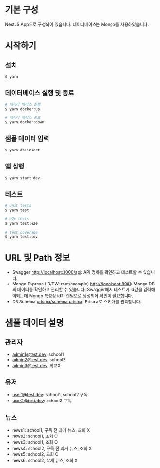 # 기본 구성

NestJS App으로 구성되어 있습니다. 데이터베이스는 Mongo를 사용하였습니다.

# 시작하기

## 설치

```bash
$ yarn
```

## 데이터베이스 실행 및 종료

```bash
# 데이터 베이스 실행
$ yarn docker:up

# 데이터 베이스 종료
$ yarn docker:down
```

## 샘플 데이터 입력

```bash
$ yarn db:insert
```

## 앱 실행

```bash
$ yarn start:dev
```

## 테스트

```bash
# unit tests
$ yarn test

# e2e tests
$ yarn test:e2e

# test coverage
$ yarn test:cov
```

# URL 및 Path 정보

- Swagger [http://localhost:3000/api](http://localhost:3000/api): API 명세를 확인하고 테스트할 수 있습니다.
- Mongo Express  (ID/PW: root/example) [http://localhost:8081](http://localhost:8081): Mongo DB의 데이터를 확인하고 관리할 수 있습니다. Swagger에서 테스트시 id값을 입력해야되는데 Mongo 특성상 id가 랜덤으로 생성되어 확인이 필요합니다.
- DB Schema [prisma/schema.prisma](./prisma/schema.prisma): Prisma로 스키마를 관리합니다.

# 샘플 데이터 설명

## 관리자

- admin1@test.dev: school1
- admin2@test.dev: school2
- admin3@test.dev: 학교X

## 유저

- user1@test.dev: school1, school2 구독
- user2@test.dev: school2 구독

## 뉴스

- news1: school1, 구독 전 과거 뉴스, 조회 X
- news2: school1, 조회 O
- news3: school1, 조회 O
- news4: school2, 구독 전 과거 뉴스, 조회 X
- news5: school2, 조회 O
- news6: school2, 삭제 뉴스, 조회 X